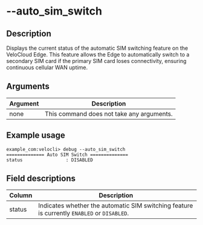 #	--auto_sim_switch

##	Description
Displays the current status of the automatic SIM switching feature on the VeloCloud Edge. This feature allows the Edge to automatically switch to a secondary SIM card if the primary SIM card loses connectivity, ensuring continuous cellular WAN uptime.

##  Arguments
| Argument | Description |
|---|---|
| none | This command does not take any arguments. |

##  Example usage
```
example_com:velocli> debug --auto_sim_switch
============== Auto SIM Switch ==============
status                : DISABLED
```

##  Field descriptions
| Column | Description |
|---|---|
| status | Indicates whether the automatic SIM switching feature is currently `ENABLED` or `DISABLED`. |
